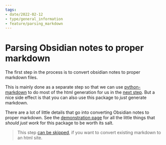 ```yaml
---
tags:
- date/2022-02-12
- type/general_information
- feature/parsing_markdown
---
```

   
# Parsing Obsidian notes to proper markdown   
The first step in the process is to convert obsidian notes to proper markdown files.   
   
   
This is mainly done as a separate step so that we can use [python-markdown](https://python-markdown.github.io/) to do most of the html generation for us in the [next step](../General%20Information/Creating%20a%20static%20html%20website%20from%20markdown%20files.md). But a nice side effect is that you can also use this package to *just* generate markdown.   
   
There are a lot of little details that go into converting Obsidian notes to proper markdown. See the [demonstration page](../Demonstrations/Demonstrations.md) for all the little things that *should just work* for this package to be worth its salt.   
   
> This step [can be skipped](../Configurations/Configuration%20Options.md#compile-md), if you want to convert existing markdown to an html site.